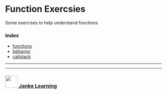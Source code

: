 # Function Exercsies

Some exercises to help understand functions

### Index
* [functions](./1-functions.md)
* [behavior](./2-turtle-shuffle.md)
* [callstack](./2-sentences.md)

___
___
### <a href="http://janke-learning.org" target="_blank"><img src="https://user-images.githubusercontent.com/18554853/50098409-22575780-021c-11e9-99e1-962787adaded.png" width="40" height="40"></img> Janke Learning</a>
